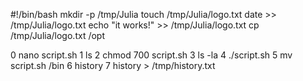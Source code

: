  

#!/bin/bash
mkdir -p /tmp/Julia
touch /tmp/Julia/logo.txt
date >> /tmp/Julia/logo.txt
echo "it works!" >> /tmp/Julia/logo.txt
cp /tmp/Julia/logo.txt /opt


   0 nano script.sh
   1 ls
   2 chmod 700 script.sh
   3 ls -la
   4 ./script.sh
   5 mv script.sh /bin
   6 history
   7 history > /tmp/history.txt
